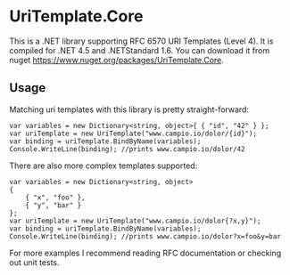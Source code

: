 # UriTemplate.Core
This is a  .NET library supporting RFC 6570 URI Templates (Level 4). It is compiled for .NET 4.5 and .NETStandard 1.6.
You can download it from nuget https://www.nuget.org/packages/UriTemplate.Core.
## Usage
Matching uri templates with this library is pretty straight-forward:
```
var variables = new Dictionary<string, object>{ { "id", "42" } };
var uriTemplate = new UriTemplate("www.campio.io/dolor/{id}");
var binding = uriTemplate.BindByName(variables);
Console.WriteLine(binding); //prints www.campio.io/dolor/42
```

There are also more complex templates supported:
```
var variables = new Dictionary<string, object>
{
    { "x", "foo" },
    { "y", "bar" }
};
var uriTemplate = new UriTemplate("www.campio.io/dolor{?x,y}");
var binding = uriTemplate.BindByName(variables);
Console.WriteLine(binding); //prints www.campio.io/dolor?x=foo&y=bar
```

For more examples I recommend reading RFC documentation or checking out unit tests.

